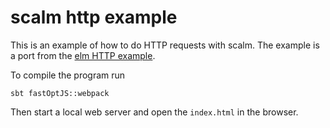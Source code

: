 # scalm http example

This is an example of how to do HTTP requests with scalm. The example is a port from the [elm HTTP example](http://elm-lang.org/examples/http).

To compile the program run

    sbt fastOptJS::webpack
    
Then start a local web server and open the `index.html` in the browser.

   